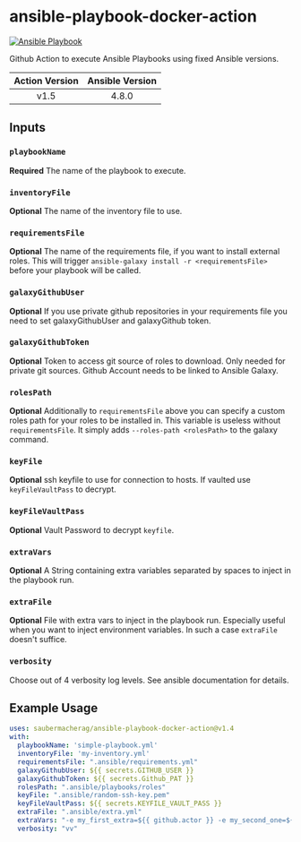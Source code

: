 # ansible-playbook-docker-action
[![Ansible Playbook](https://github.com/cbpowell/ansible-playbook-docker-action/actions/workflows/main.yml/badge.svg)](https://github.com/cbpowell/ansible-playbook-docker-action/actions/workflows/main.yml)

Github Action to execute Ansible Playbooks using fixed Ansible versions.

| Action Version | Ansible Version |
|:--------------:|:---------------:|
|      v1.5      |      4.8.0      |

## Inputs
### `playbookName`
**Required** The name of the playbook to execute.
### `inventoryFile`
**Optional** The name of the inventory file to use.
### `requirementsFile`
**Optional** The name of the requirements file, if you want to install external roles.
This will trigger `ansible-galaxy install -r <requirementsFile>` before your playbook will be called.
### `galaxyGithubUser`
**Optional** If you use private github repositories in your requirements file you need to set galaxyGithubUser and galaxyGithub token.
### `galaxyGithubToken`
**Optional** Token to access git source of roles to download. Only needed for private git sources. Github Account needs to be linked to Ansible Galaxy.
### `rolesPath`
**Optional** Additionally to `requirementsFile` above you can specify a custom roles path for your
roles to be installed in. This variable is useless without `requirementsFile`. 
It simply adds `--roles-path <rolesPath>` to the galaxy command.
### `keyFile`
**Optional** ssh keyfile to use for connection to hosts. If vaulted use `keyFileVaultPass` to decrypt.
### `keyFileVaultPass`
**Optional** Vault Password to decrypt `keyfile`.
### `extraVars`
**Optional** A String containing extra variables separated by spaces to inject in the playbook run.
### `extraFile`
**Optional** File with extra vars to inject in the playbook run.
Especially useful when you want to inject environment variables. In such a case `extraFile` doesn't suffice.
### `verbosity`
Choose out of 4 verbosity log levels. See ansible documentation for details.

## Example Usage
```yaml
uses: saubermacherag/ansible-playbook-docker-action@v1.4
with:
  playbookName: 'simple-playbook.yml'
  inventoryFile: 'my-inventory.yml'
  requirementsFile: ".ansible/requirements.yml"
  galaxyGithubUser: ${{ secrets.GITHUB_USER }}
  galaxyGithubToken: ${{ secrets.Github_PAT }}
  rolesPath: ".ansible/playbooks/roles"
  keyFile: ".ansible/random-ssh-key.pem"
  keyFileVaultPass: ${{ secrets.KEYFILE_VAULT_PASS }}
  extraFile: ".ansible/extra.yml"
  extraVars: "-e my_first_extra=${{ github.actor }} -e my_second_one=${{ github.sha }}"
  verbosity: "vv"
``` 
